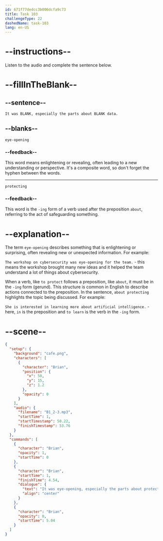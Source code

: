 ```yaml
---
id: 671f77dedcc3b006dcfa9c73
title: Task 103
challengeType: 22
dashedName: task-103
lang: en-US
---
```


<!-- (Audio) Brian: It was eye-opening, especially the parts about protecting data. -->

# --instructions--

Listen to the audio and complete the sentence below.

# --fillInTheBlank--

## --sentence--

`It was BLANK, especially the parts about BLANK data.`

## --blanks--

`eye-opening`

### --feedback--

This word means enlightening or revealing, often leading to a new understanding or perspective. It's a composite word, so don't forget the hyphen between the words.

---

`protecting`

### --feedback--

This word is the `-ing` form of a verb used after the preposition `about`, referring to the act of safeguarding something.

# --explanation--

The term `eye-opening` describes something that is enlightening or surprising, often revealing new or unexpected information. For example: 

`The workshop on cybersecurity was eye-opening for the team.` - this means the workshop brought many new ideas and it helped the team understand a lot of things about cybersecurity.

When a verb, like `to protect` follows a preposition, like `about`, it must be in the `-ing` form (gerund). This structure is common in English to describe actions connected to the preposition.  In the sentence, `about protecting` highlights the topic being discussed. For example: 

`She is interested in learning more about artificial intelligence.` - here, `in` is the preposition and `to learn` is the verb in the `-ing` form.

# --scene--

```json
{
  "setup": {
    "background": "cafe.png",
    "characters": [
      {
        "character": "Brian",
        "position": {
          "x": 50,
          "y": 15,
          "z": 1.2
        },
        "opacity": 0
      }
    ],
    "audio": {
      "filename": "B1_2-3.mp3",
      "startTime": 1,
      "startTimestamp": 50.22,
      "finishTimestamp": 53.76
    }
  },
  "commands": [
    {
      "character": "Brian",
      "opacity": 1,
      "startTime": 0
    },
    {
      "character": "Brian",
      "startTime": 1,
      "finishTime": 4.54,
      "dialogue": {
        "text": "It was eye-opening, especially the parts about protecting data.",
        "align": "center"
      }
    },
    {
      "character": "Brian",
      "opacity": 0,
      "startTime": 5.04
    }
  ]
}
```
